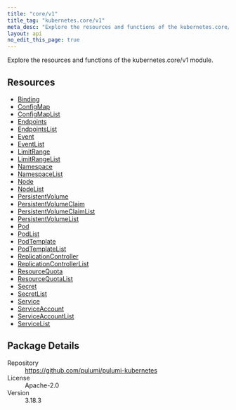 ```yaml
---
title: "core/v1"
title_tag: "kubernetes.core/v1"
meta_desc: "Explore the resources and functions of the kubernetes.core/v1 module."
layout: api
no_edit_this_page: true
---
```


<!-- WARNING: this file was generated by Pulumi Docs Generator. -->
<!-- Do not edit by hand unless you're certain you know what you are doing! -->

Explore the resources and functions of the kubernetes.core/v1 module.

<h2 id="resources">Resources</h2>
<ul class="api">
    <li><a href="binding" title="Binding"><span class="api-symbol api-symbol--resource"></span>Binding</a></li>
    <li><a href="configmap" title="ConfigMap"><span class="api-symbol api-symbol--resource"></span>ConfigMap</a></li>
    <li><a href="configmaplist" title="ConfigMapList"><span class="api-symbol api-symbol--resource"></span>ConfigMapList</a></li>
    <li><a href="endpoints" title="Endpoints"><span class="api-symbol api-symbol--resource"></span>Endpoints</a></li>
    <li><a href="endpointslist" title="EndpointsList"><span class="api-symbol api-symbol--resource"></span>EndpointsList</a></li>
    <li><a href="event" title="Event"><span class="api-symbol api-symbol--resource"></span>Event</a></li>
    <li><a href="eventlist" title="EventList"><span class="api-symbol api-symbol--resource"></span>EventList</a></li>
    <li><a href="limitrange" title="LimitRange"><span class="api-symbol api-symbol--resource"></span>LimitRange</a></li>
    <li><a href="limitrangelist" title="LimitRangeList"><span class="api-symbol api-symbol--resource"></span>LimitRangeList</a></li>
    <li><a href="namespace" title="Namespace"><span class="api-symbol api-symbol--resource"></span>Namespace</a></li>
    <li><a href="namespacelist" title="NamespaceList"><span class="api-symbol api-symbol--resource"></span>NamespaceList</a></li>
    <li><a href="node" title="Node"><span class="api-symbol api-symbol--resource"></span>Node</a></li>
    <li><a href="nodelist" title="NodeList"><span class="api-symbol api-symbol--resource"></span>NodeList</a></li>
    <li><a href="persistentvolume" title="PersistentVolume"><span class="api-symbol api-symbol--resource"></span>PersistentVolume</a></li>
    <li><a href="persistentvolumeclaim" title="PersistentVolumeClaim"><span class="api-symbol api-symbol--resource"></span>PersistentVolumeClaim</a></li>
    <li><a href="persistentvolumeclaimlist" title="PersistentVolumeClaimList"><span class="api-symbol api-symbol--resource"></span>PersistentVolumeClaimList</a></li>
    <li><a href="persistentvolumelist" title="PersistentVolumeList"><span class="api-symbol api-symbol--resource"></span>PersistentVolumeList</a></li>
    <li><a href="pod" title="Pod"><span class="api-symbol api-symbol--resource"></span>Pod</a></li>
    <li><a href="podlist" title="PodList"><span class="api-symbol api-symbol--resource"></span>PodList</a></li>
    <li><a href="podtemplate" title="PodTemplate"><span class="api-symbol api-symbol--resource"></span>PodTemplate</a></li>
    <li><a href="podtemplatelist" title="PodTemplateList"><span class="api-symbol api-symbol--resource"></span>PodTemplateList</a></li>
    <li><a href="replicationcontroller" title="ReplicationController"><span class="api-symbol api-symbol--resource"></span>ReplicationController</a></li>
    <li><a href="replicationcontrollerlist" title="ReplicationControllerList"><span class="api-symbol api-symbol--resource"></span>ReplicationControllerList</a></li>
    <li><a href="resourcequota" title="ResourceQuota"><span class="api-symbol api-symbol--resource"></span>ResourceQuota</a></li>
    <li><a href="resourcequotalist" title="ResourceQuotaList"><span class="api-symbol api-symbol--resource"></span>ResourceQuotaList</a></li>
    <li><a href="secret" title="Secret"><span class="api-symbol api-symbol--resource"></span>Secret</a></li>
    <li><a href="secretlist" title="SecretList"><span class="api-symbol api-symbol--resource"></span>SecretList</a></li>
    <li><a href="service" title="Service"><span class="api-symbol api-symbol--resource"></span>Service</a></li>
    <li><a href="serviceaccount" title="ServiceAccount"><span class="api-symbol api-symbol--resource"></span>ServiceAccount</a></li>
    <li><a href="serviceaccountlist" title="ServiceAccountList"><span class="api-symbol api-symbol--resource"></span>ServiceAccountList</a></li>
    <li><a href="servicelist" title="ServiceList"><span class="api-symbol api-symbol--resource"></span>ServiceList</a></li>
</ul>

<h2 id="package-details">Package Details</h2>
<dl class="package-details">
	<dt>Repository</dt>
	<dd><a href="https://github.com/pulumi/pulumi-kubernetes">https://github.com/pulumi/pulumi-kubernetes</a></dd>
	<dt>License</dt>
	<dd>Apache-2.0</dd>
	<dt>Version</dt>
	<dd>3.18.3</dd>
</dl>

